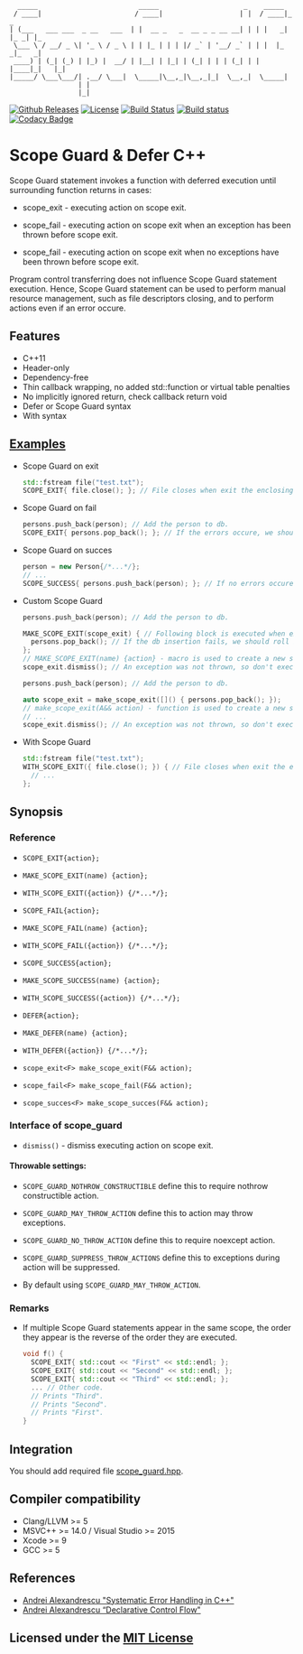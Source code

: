 ```text
  _____                         _____                     _    _____
 / ____|                       / ____|                   | |  / ____|_     _
| (___   ___ ___  _ __   ___  | |  __ _   _  __ _ _ __ __| | | |   _| |_ _| |_
 \___ \ / __/ _ \| '_ \ / _ \ | | |_ | | | |/ _` | '__/ _` | | |  |_   _|_   _|
 ____) | (_| (_) | |_) |  __/ | |__| | |_| | (_| | | | (_| | | |____|_|   |_|
|_____/ \___\___/| .__/ \___|  \_____|\__,_|\__,_|_|  \__,_|  \_____|
                 | |
                 |_|
```

[![Github Releases](https://img.shields.io/github/release/Neargye/scope_guard.svg)](https://github.com/Neargye/scope_guard/releases)
[![License](https://img.shields.io/github/license/Neargye/scope_guard.svg)](LICENSE)
[![Build Status](https://travis-ci.org/Neargye/scope_guard.svg?branch=master)](https://travis-ci.org/Neargye/scope_guard)
[![Build status](https://ci.appveyor.com/api/projects/status/yi394vgtwd0i2kco/branch/master?svg=true)](https://ci.appveyor.com/project/Neargye/scope-guard/branch/master)
[![Codacy Badge](https://api.codacy.com/project/badge/Grade/f5aa0553701f4f84bd51f2efda879972)](https://www.codacy.com/app/Neargye/scope_guard?utm_source=github.com&amp;utm_medium=referral&amp;utm_content=Neargye/scope_guard&amp;utm_campaign=Badge_Grade)

# Scope Guard & Defer C++

Scope Guard statement invokes a function with deferred execution until surrounding function returns in cases:

* scope_exit - executing action on scope exit.

* scope_fail - executing action on scope exit when an exception has been thrown before scope exit.

* scope_fail - executing action on scope exit when no exceptions have been thrown before scope exit.

Program control transferring does not influence Scope Guard statement execution. Hence, Scope Guard statement can be used to perform manual resource management, such as file descriptors closing, and to perform actions even if an error occure.

## Features

* C++11
* Header-only
* Dependency-free
* Thin callback wrapping, no added std::function or virtual table penalties
* No implicitly ignored return, check callback return void
* Defer or Scope Guard syntax
* With syntax

## [Examples](example/example.cpp)

* Scope Guard on exit
  ```cpp
  std::fstream file("test.txt");
  SCOPE_EXIT{ file.close(); }; // File closes when exit the enclosing scope or errors occure.
  ```

* Scope Guard on fail
  ```cpp
  persons.push_back(person); // Add the person to db.
  SCOPE_EXIT{ persons.pop_back(); }; // If the errors occure, we should roll back.
  ```

* Scope Guard on succes
  ```cpp
  person = new Person{/*...*/};
  // ...
  SCOPE_SUCCESS{ persons.push_back(person); }; // If no errors occure, we should add the person to db.
  ```

* Custom Scope Guard
  ```cpp
  persons.push_back(person); // Add the person to db.

  MAKE_SCOPE_EXIT(scope_exit) { // Following block is executed when exit the enclosing scope or errors occure.
    persons.pop_back(); // If the db insertion fails, we should roll back.
  };
  // MAKE_SCOPE_EXIT(name) {action} - macro is used to create a new scope_exit object.
  scope_exit.dismiss(); // An exception was not thrown, so don't execute the scope_exit.
  ```
  ```cpp
  persons.push_back(person); // Add the person to db.

  auto scope_exit = make_scope_exit([]() { persons.pop_back(); });
  // make_scope_exit(A&& action) - function is used to create a new scope_exit object. It can be instantiated with a lambda function, a std::function<void()>, a functor, or a void(*)() function pointer.
  // ...
  scope_exit.dismiss(); // An exception was not thrown, so don't execute the scope_exit.
  ```

* With Scope Guard
  ```cpp
  std::fstream file("test.txt");
  WITH_SCOPE_EXIT({ file.close(); }) { // File closes when exit the enclosing with scope or errors occure.
    // ...
  };
  ```

## Synopsis

### Reference

* `SCOPE_EXIT{action};`
* `MAKE_SCOPE_EXIT(name) {action};`
* `WITH_SCOPE_EXIT({action}) {/*...*/};`

* `SCOPE_FAIL{action};`
* `MAKE_SCOPE_FAIL(name) {action};`
* `WITH_SCOPE_FAIL({action}) {/*...*/};`

* `SCOPE_SUCCESS{action};`
* `MAKE_SCOPE_SUCCESS(name) {action};`
* `WITH_SCOPE_SUCCESS({action}) {/*...*/};`

* `DEFER{action};`
* `MAKE_DEFER(name) {action};`
* `WITH_DEFER({action}) {/*...*/};`

* `scope_exit<F> make_scope_exit(F&& action);`
* `scope_fail<F> make_scope_fail(F&& action);`
* `scope_succes<F> make_scope_succes(F&& action);`

### Interface of scope_guard

* `dismiss()` - dismiss executing action on scope exit.

#### Throwable settings:

* `SCOPE_GUARD_NOTHROW_CONSTRUCTIBLE` define this to require nothrow constructible action.

* `SCOPE_GUARD_MAY_THROW_ACTION` define this to action may throw exceptions.

* `SCOPE_GUARD_NO_THROW_ACTION` define this to require noexcept action.

* `SCOPE_GUARD_SUPPRESS_THROW_ACTIONS` define this to exceptions during action will be suppressed.

* By default using `SCOPE_GUARD_MAY_THROW_ACTION`.

### Remarks

* If multiple Scope Guard statements appear in the same scope, the order they appear is the reverse of the order they are executed.
  ```cpp
  void f() {
    SCOPE_EXIT{ std::cout << "First" << std::endl; };
    SCOPE_EXIT{ std::cout << "Second" << std::endl; };
    SCOPE_EXIT{ std::cout << "Third" << std::endl; };
    ... // Other code.
    // Prints "Third".
    // Prints "Second".
    // Prints "First".
  }
  ```

## Integration

You should add required file [scope_guard.hpp](include/scope_guard.hpp).

## Compiler compatibility

* Clang/LLVM >= 5
* MSVC++ >= 14.0 / Visual Studio >= 2015
* Xcode >= 9
* GCC >= 5

## References

* [Andrei Alexandrescu "Systematic Error Handling in C++"](https://channel9.msdn.com/Shows/Going+Deep/C-and-Beyond-2012-Andrei-Alexandrescu-Systematic-Error-Handling-in-C)
* [Andrei Alexandrescu “Declarative Control Flow"](https://youtu.be/WjTrfoiB0MQ)

## Licensed under the [MIT License](LICENSE)
